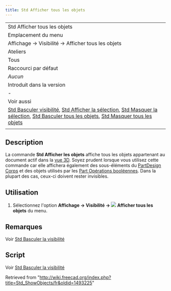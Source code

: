 ```yaml
---
title: Std Afficher tous les objets
---
```

|  |
| --- |
| Std Afficher tous les objets |
| Emplacement du menu |
| Affichage → Visibilité → Afficher tous les objets |
| Ateliers |
| Tous |
| Raccourci par défaut |
| *Aucun* |
| Introduit dans la version |
| - |
| Voir aussi |
| [Std Basculer visibilité](/Std_ToggleVisibility/fr "Std ToggleVisibility/fr"), [Std Afficher la sélection](/Std_ShowSelection/fr "Std ShowSelection/fr"), [Std Masquer la sélection](/Std_HideSelection/fr "Std HideSelection/fr"), [Std Basculer tous les objets](/Std_ToggleObjects/fr "Std ToggleObjects/fr"), [Std Masquer tous les objets](/Std_HideObjects/fr "Std HideObjects/fr") |
|  |

## Description

La commande **Std Afficher les objets** affiche tous les objets appartenant au document actif dans la [vue 3D](/3D_view/fr "3D view/fr"). Soyez prudent lorsque vous utilisez cette commande car elle affichera également des sous-éléments du [PartDesign Corps](/PartDesign_Body/fr "PartDesign Body/fr") et des objets utilisés par les [Part Opérations booléennes](/Part_Boolean/fr "Part Boolean/fr"). Dans la plupart des cas, ceux-ci doivent rester invisibles.

## Utilisation

1. Sélectionnez l'option **Affichage → Visibilité → ![](/images/Std_ShowObjects.svg) Afficher tous les objets** du menu.

## Remarques

Voir [Std Basculer la visibilité](/Std_ToggleVisibility/fr#Remarques "Std ToggleVisibility/fr")

## Script

Voir [Std Basculer la visibilité](/Std_ToggleVisibility/fr#Script "Std ToggleVisibility/fr")

Retrieved from "<http://wiki.freecad.org/index.php?title=Std_ShowObjects/fr&oldid=1493225>"